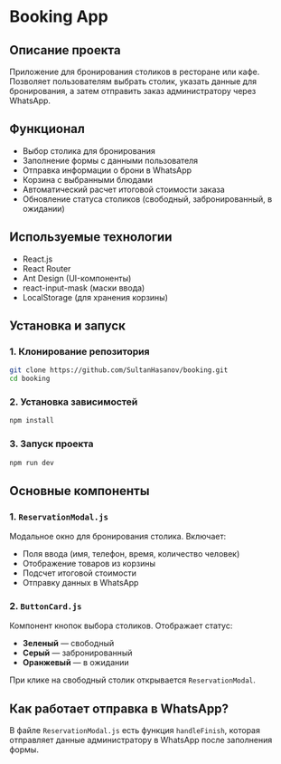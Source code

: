 # Booking App

## Описание проекта
Приложение для бронирования столиков в ресторане или кафе. Позволяет пользователям выбрать столик, указать данные для бронирования, а затем отправить заказ администратору через WhatsApp.

## Функционал
- Выбор столика для бронирования
- Заполнение формы с данными пользователя
- Отправка информации о брони в WhatsApp
- Корзина с выбранными блюдами
- Автоматический расчет итоговой стоимости заказа
- Обновление статуса столиков (свободный, забронированный, в ожидании)

## Используемые технологии
- React.js
- React Router
- Ant Design (UI-компоненты)
- react-input-mask (маски ввода)
- LocalStorage (для хранения корзины)

## Установка и запуск
### 1. Клонирование репозитория
```sh
git clone https://github.com/SultanHasanov/booking.git
cd booking
```

### 2. Установка зависимостей
```sh
npm install
```

### 3. Запуск проекта
```sh
npm run dev
```

## Основные компоненты
### 1. `ReservationModal.js`
Модальное окно для бронирования столика. Включает:
- Поля ввода (имя, телефон, время, количество человек)
- Отображение товаров из корзины
- Подсчет итоговой стоимости
- Отправку данных в WhatsApp

### 2. `ButtonCard.js`
Компонент кнопок выбора столиков. Отображает статус:
- **Зеленый** — свободный
- **Серый** — забронированный
- **Оранжевый** — в ожидании

При клике на свободный столик открывается `ReservationModal`.

## Как работает отправка в WhatsApp?
В файле `ReservationModal.js` есть функция `handleFinish`, которая отправляет данные администратору в WhatsApp после заполнения формы.

